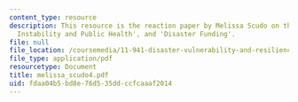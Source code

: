```yaml
---
content_type: resource
description: This resource is the reaction paper by Melissa Scudo on the topics 'Climate
  Instability and Public Health', and 'Disaster Funding'.
file: null
file_location: /coursemedia/11-941-disaster-vulnerability-and-resilience-spring-2005/fdaa04b5bd8e76d535ddccfcaaaf2014_melissa_scudo4.pdf
file_type: application/pdf
resourcetype: Document
title: melissa_scudo4.pdf
uid: fdaa04b5-bd8e-76d5-35dd-ccfcaaaf2014
---
```

